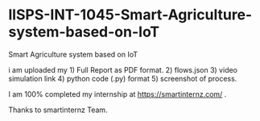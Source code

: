 # llSPS-INT-1045-Smart-Agriculture-system-based-on-IoT
Smart Agriculture system based on IoT

i am uploaded my
      1) Full Report as PDF format.
      2) flows.json
      3) video simulation link
      4) python code (.py) format
      5) screenshot of process.


I am 100% completed my internship at https://smartinternz.com/ .

Thanks to smartinternz Team.
